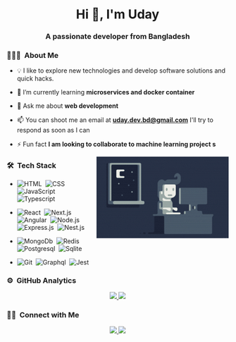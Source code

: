 <h1 align="center">Hi 👋, I'm Uday</h1>
<h3 align="center">A passionate developer from Bangladesh</h3>

### 👨🏻‍💻 &nbsp;About Me

- 💡 I like to explore new technologies and develop software solutions and quick hacks.
- 🌱 I’m currently learning **microservices and docker container**

- 💬 Ask me about **web development**

- 📫 You can shoot me an email at **uday.dev.bd@gmail.com** I'll try to respond as soon as I can

- ⚡ Fun fact **I am looking to collaborate to machine learning project s**








<img alt="Night Coding" src="https://raw.githubusercontent.com/AVS1508/AVS1508/master/assets/Night-Coding.gif" align="right"/>

### 🛠 &nbsp;Tech Stack

- ![HTML](https://img.shields.io/badge/-HTML-05122A?style=flat&logo=HTML5)&nbsp;
![CSS](https://img.shields.io/badge/-CSS-05122A?style=flat&logo=CSS3&logoColor=1572B6)&nbsp;
![JavaScript](https://img.shields.io/badge/-JavaScript-05122A?style=flat&logo=javascript)&nbsp;
![Typescript](https://img.shields.io/badge/-TypeScript-05122A?style=flat&logo=Typescript)&nbsp;
- ![React](https://img.shields.io/badge/-React-05122A?style=flat&logo=react)&nbsp;
![Next.js](https://img.shields.io/badge/-Next.js-05122A?style=flat&logo=next.js)&nbsp;
![Angular](https://img.shields.io/badge/-Angular-05122A?style=flat&logo=Angular)&nbsp;
![Node.js](https://img.shields.io/badge/-Node.js-05122A?style=flat&logo=node.js)&nbsp;
![Express.js](https://img.shields.io/badge/-Express.js-05122A?style=flat&logo=express.js&logoColor=092E20)&nbsp;
![Nest.js](https://img.shields.io/badge/-Nest.js-05122A?style=flat&logo=nest.js)&nbsp;
- ![MongoDb](https://img.shields.io/badge/-MongoDB-05122A?style=flat&logo=mongodb)&nbsp;
![Redis](https://img.shields.io/badge/-Redis-05122A?style=flat&logo=redis)&nbsp;
![Postgresql](https://img.shields.io/badge/-Postgresql-05122A?style=flat&logo=postgresql)&nbsp;
![Sqlite](https://img.shields.io/badge/-Sqlite-05122A?style=flat&logo=sqlite)&nbsp;

- ![Git](https://img.shields.io/badge/-Git-05122A?style=flat&logo=git)&nbsp; 
![Graphql](https://img.shields.io/badge/-GraphQl-05122A?style=flat&logo=graphql)&nbsp;
![Jest](https://img.shields.io/badge/-Jest-05122A?style=flat&logo=jest)&nbsp;

### ⚙️ &nbsp;GitHub Analytics

<p align="center">
<a href="https://github.com/u-d-a-y-95">
  <img height="180em" src="https://github-readme-stats-eight-theta.vercel.app/api?username=u-d-a-y-95&show_icons=true&theme=algolia&include_all_commits=true&count_private=true"/>
  <img height="180em" src="https://github-readme-stats-eight-theta.vercel.app/api/top-langs/?username=u-d-a-y-95&layout=compact&langs_count=8&theme=algolia"/>
</a>
</p>

### 🤝🏻 &nbsp;Connect with Me

<p align="center">

<a href="https://www.linkedin.com/in/u-d-a-y/">
    <img src="https://img.shields.io/badge/-Saiful%20Islam%20Uday-0077B5?style=flat&logo=Linkedin&logoColor=white"/>
</a>
<a href="mailto:uday.dev.bd@gmail.com">
    <img src="https://img.shields.io/badge/-uday.dev.bd@gmail.com-D14836?style=flat&logo=Gmail&logoColor=white"/>
</a>

</p>
